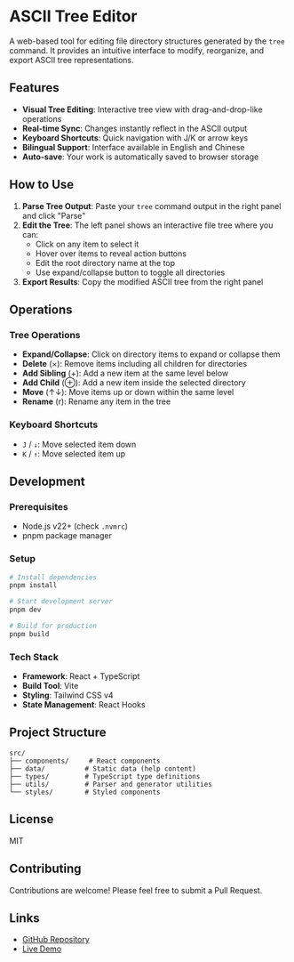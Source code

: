 # ASCII Tree Editor

A web-based tool for editing file directory structures generated by the `tree` command. It provides an intuitive interface to modify, reorganize, and export ASCII tree representations.

## Features

- **Visual Tree Editing**: Interactive tree view with drag-and-drop-like operations
- **Real-time Sync**: Changes instantly reflect in the ASCII output
- **Keyboard Shortcuts**: Quick navigation with J/K or arrow keys
- **Bilingual Support**: Interface available in English and Chinese
- **Auto-save**: Your work is automatically saved to browser storage

## How to Use

1. **Parse Tree Output**: Paste your `tree` command output in the right panel and click "Parse"
2. **Edit the Tree**: The left panel shows an interactive file tree where you can:
   - Click on any item to select it
   - Hover over items to reveal action buttons
   - Edit the root directory name at the top
   - Use expand/collapse button to toggle all directories
3. **Export Results**: Copy the modified ASCII tree from the right panel

## Operations

### Tree Operations
- **Expand/Collapse**: Click on directory items to expand or collapse them
- **Delete** (×): Remove items including all children for directories
- **Add Sibling** (+): Add a new item at the same level below
- **Add Child** (⊕): Add a new item inside the selected directory
- **Move** (↑↓): Move items up or down within the same level
- **Rename** (r): Rename any item in the tree

### Keyboard Shortcuts
- `J` / `↓`: Move selected item down
- `K` / `↑`: Move selected item up

## Development

### Prerequisites
- Node.js v22+ (check `.nvmrc`)
- pnpm package manager

### Setup
```bash
# Install dependencies
pnpm install

# Start development server
pnpm dev

# Build for production
pnpm build
```

### Tech Stack
- **Framework**: React + TypeScript
- **Build Tool**: Vite
- **Styling**: Tailwind CSS v4
- **State Management**: React Hooks

## Project Structure
```
src/
├── components/     # React components
├── data/          # Static data (help content)
├── types/         # TypeScript type definitions
├── utils/         # Parser and generator utilities
└── styles/        # Styled components
```

## License

MIT

## Contributing

Contributions are welcome! Please feel free to submit a Pull Request.

## Links

- [GitHub Repository](https://github.com/reorx/asciitreeman)
- [Live Demo](https://asciitreeman.pages.dev)